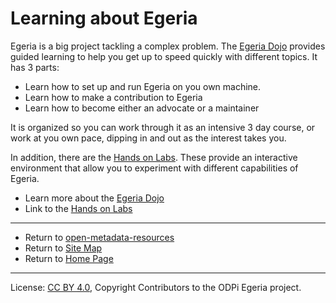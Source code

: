 <!-- SPDX-License-Identifier: CC-BY-4.0 -->
<!-- Copyright Contributors to the ODPi Egeria project. -->

# Learning about Egeria

Egeria is a big project tackling a complex problem.
The [Egeria Dojo](egeria-dojo) provides guided learning to help you get up to
speed quickly with different topics.  It has 3 parts:

* Learn how to set up and run Egeria on you own machine.
* Learn how to make a contribution to Egeria
* Learn how to become either an advocate or a maintainer

It is organized so you can work through it as an intensive 3 day course, or
work at you own pace, dipping in and out as the interest takes you.

In addition, there are the [Hands on Labs](../open-metadata-labs).
These provide an interactive environment that allow you to
experiment with different capabilities of Egeria.

* Learn more about the [Egeria Dojo](egeria-dojo)
* Link to the [Hands on Labs](../open-metadata-labs) 



----
* Return to [open-metadata-resources](..)
* Return to [Site Map](../../Content-Organization.md)
* Return to [Home Page](../../index.md)

----
License: [CC BY 4.0](https://creativecommons.org/licenses/by/4.0/),
Copyright Contributors to the ODPi Egeria project.
